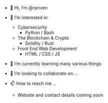 - 👋 Hi, I’m @rpriven
- 👀 I’m interested in:
  
  - Cybersecurity
    - Python / Bash
  - The Blockchain & Crypto
    - Solidity / Rust
  - Front End Web Development
    - HTML / CSS / JS
 
- 🌱 I’m currently learning many various things
- 💞️ I’m looking to collaborate on ...
- 📫 How to reach me ...
  - Website and contact details coming soon

<!---
rpriven/rpriven is a ✨ special ✨ repository because its `README.md` (this file) appears on your GitHub profile.
You can click the Preview link to take a look at your changes.
--->
